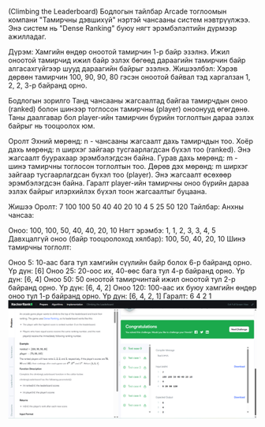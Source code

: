  (Climbing the Leaderboard) Бодлогын тайлбар
Arcade тоглоомын компани "Тамирчны дэвшихүй" нэртэй чансааны систем нэвтрүүлжээ. Энэ систем нь "Dense Ranking" буюу нягт эрэмбэлэлтийн дүрмээр ажилладаг.

Дүрэм:
Хамгийн өндөр оноотой тамирчин 1-р байр эзэлнэ.
Ижил оноотой тамирчид ижил байр эзлэх бөгөөд дараагийн тамирчин байр алгасахгүйгээр шууд дараагийн байрыг эзэлнэ.
Жишээлбэл: Хэрэв дөрвөн тамирчин 100, 90, 90, 80 гэсэн оноотой байвал тэд харгалзан 1, 2, 2, 3-р байранд орно.

Бодлогын зорилго
Танд чансааны жагсаалтад байгаа тамирчдын оноо (ranked) болон шинээр тоглосон тамирчны (player) оноонууд өгөгдөнө. Таны даалгавар бол player-ийн тамирчин бүрийн тоглолтын дараа эзлэх байрыг нь тооцоолох юм.

Оролт
Эхний мөрөнд: n - чансааны жагсаалт дахь тамирчдын тоо.
Хоёр дахь мөрөнд: n ширхэг зайгаар тусгаарлагдсан бүхэл тоо (ranked). Энэ жагсаалт буурахаар эрэмбэлэгдсэн байна.
Гурав дахь мөрөнд: m - шинэ тамирчны тоглосон тоглолтын тоо.
Дөрөв дэх мөрөнд: m ширхэг зайгаар тусгаарлагдсан бүхэл тоо (player). Энэ жагсаалт өсөхөөр эрэмбэлэгдсэн байна.
Гаралт
player-ийн тамирчны оноо бүрийн дараа эзлэх байрыг илэрхийлэх бүхэл тоон жагсаалтыг буцаана.

Жишээ
Оролт:
7
100 100 50 40 40 20 10
4
5 25 50 120
Тайлбар:
Анхны чансаа:

Оноо: 100, 100, 50, 40, 40, 20, 10
Нягт эрэмбэ: 1, 1, 2, 3, 3, 4, 5
Давхцалгүй оноо (байр тооцоолоход хялбар): 100, 50, 40, 20, 10
Шинэ тамирчны тоглолт:

Оноо 5: 10-аас бага тул хамгийн сүүлийн байр болох 6-р байранд орно. Үр дүн: [6]
Оноо 25: 20-оос их, 40-өөс бага тул 4-р байранд орно. Үр дүн: [6, 4]
Оноо 50: 50 оноотой тамирчинтай ижил оноотой тул 2-р байранд орно. Үр дүн: [6, 4, 2]
Оноо 120: 100-аас их буюу хамгийн өндөр оноо тул 1-р байранд орно. Үр дүн: [6, 4, 2, 1]
Гаралт:
6
4
2
1
![alt text](<Screenshot (289).png>)